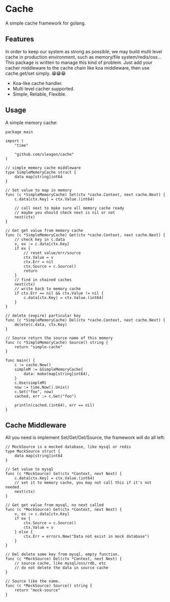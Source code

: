 # Cache

A simple cache framework for golang.
## Features

In order to keep our system as strong as possible, we may build multi level cache in production environment, such as memory/file system/redis/oss... This package is written to manage this kind of problem. Just add your cacher middleware to the cache chain like koa middleware, then use cache.get/set simply. 😁😁😁

 - Koa-like cache handler.
 - Multi level cacher supported.
 - Simple, Reliable, Flexible.

## Usage


A simple memory cache:

```golang
package main

import (
	"time"

	"github.com/sleagon/cache"
)

// simple memory cache middleware
type SimpleMemoryCache struct {
	data map[string]int64
}

// Set value to map in memory
func (c *SimpleMemoryCache) Set(ctx *cache.Context, next cache.Next) {
	c.data[ctx.Key] = ctx.Value.(int64)

	// call next to make sure all memory cache ready
	// maybe you should check next is nil or not
	next(ctx)
}

// Get get value from memory cache
func (c *SimpleMemoryCache) Get(ctx *cache.Context, next cache.Next) {
	// check key in c.data
	v, ex := c.data[ctx.Key]
	if ex {
		// reset value/err/source
		ctx.Value = v
		ctx.Err = nil
		ctx.Source = c.Source()
		return
	}
	// find in chained caches
	next(ctx)
	// write back to memory cache
	if ctx.Err == nil && ctx.Value != nil {
		c.data[ctx.Key] = ctx.Value.(int64)
	}
}

// delete (expire) particular key
func (c *SimpleMemoryCache) Del(ctx *cache.Context, next cache.Next) {
	delete(c.data, ctx.Key)
}

// Source return the source name of this memory
func (c *SimpleMemoryCache) Source() string {
	return "simple-cache"
}

func main() {
	c := cache.New()
	simpleM := &SimpleMemoryCache{
		data: make(map[string]int64),
	}
	c.Use(simpleM)
	now := time.Now().Unix()
	c.Set("foo", now)
	cached, err := c.Get("foo")

	println(cached.(int64), err == nil)
}
```

## Cache Middleware

All you need is implement Set/Get/Del/Source, the framework will do all left:

```golang
// MockSource is a mocked database, like mysql or redis
type MockSource struct {
	data map[string]int64
}

// Set value to mysql
func (c *MockSource) Set(ctx *Context, next Next) {
	c.data[ctx.Key] = ctx.Value.(int64)
	// set it to memory cache, you may not call this if it's not needed.
	next(ctx)
}

// Get get value from mysql, no next called
func (c *MockSource) Get(ctx *Context, next Next) {
	v, ex := c.data[ctx.Key]
	if ex {
		ctx.Source = c.Source()
		ctx.Value = v
	} else {
		ctx.Err = errors.New("Data not exist in mock database")
	}
}

// Del delete some key from mysql, empty function.
func (c *MockSource) Del(ctx *Context, next Next) {
	// source cache, like mysql/oss/rdb, etc
	// do not delete the data in source cache
}

// Source like the name.
func (c *MockSource) Source() string {
	return "mock-source"
}
```